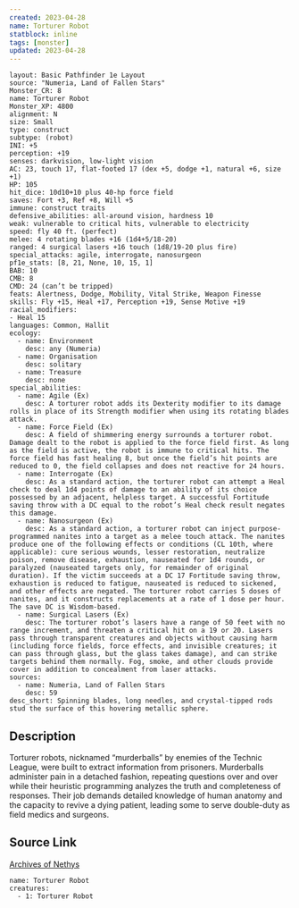 ```yaml
---
created: 2023-04-28
name: Torturer Robot
statblock: inline
tags: [monster]
updated: 2023-04-28
---
```

```statblock
layout: Basic Pathfinder 1e Layout
source: "Numeria, Land of Fallen Stars"
Monster_CR: 8
name: Torturer Robot
Monster_XP: 4800
alignment: N
size: Small
type: construct
subtype: (robot)
INI: +5
perception: +19
senses: darkvision, low-light vision
AC: 23, touch 17, flat-footed 17 (dex +5, dodge +1, natural +6, size +1)
HP: 105
hit_dice: 10d10+10 plus 40-hp force field
saves: Fort +3, Ref +8, Will +5
immune: construct traits
defensive_abilities: all-around vision, hardness 10
weak: vulnerable to critical hits, vulnerable to electricity
speed: fly 40 ft. (perfect)
melee: 4 rotating blades +16 (1d4+5/18-20)
ranged: 4 surgical lasers +16 touch (1d8/19-20 plus fire)
special_attacks: agile, interrogate, nanosurgeon
pf1e_stats: [8, 21, None, 10, 15, 1]
BAB: 10
CMB: 8
CMD: 24 (can’t be tripped)
feats: Alertness, Dodge, Mobility, Vital Strike, Weapon Finesse
skills: Fly +15, Heal +17, Perception +19, Sense Motive +19
racial_modifiers:
- Heal 15
languages: Common, Hallit
ecology:
  - name: Environment
    desc: any (Numeria)
  - name: Organisation
    desc: solitary
  - name: Treasure
    desc: none
special_abilities:
  - name: Agile (Ex)
    desc: A torturer robot adds its Dexterity modifier to its damage rolls in place of its Strength modifier when using its rotating blades attack.
  - name: Force Field (Ex)
    desc: A field of shimmering energy surrounds a torturer robot. Damage dealt to the robot is applied to the force field first. As long as the field is active, the robot is immune to critical hits. The force field has fast healing 8, but once the field’s hit points are reduced to 0, the field collapses and does not reactive for 24 hours.
  - name: Interrogate (Ex)
    desc: As a standard action, the torturer robot can attempt a Heal check to deal 1d4 points of damage to an ability of its choice possessed by an adjacent, helpless target. A successful Fortitude saving throw with a DC equal to the robot’s Heal check result negates this damage.
  - name: Nanosurgeon (Ex)
    desc: As a standard action, a torturer robot can inject purpose-programmed nanites into a target as a melee touch attack. The nanites produce one of the following effects or conditions (CL 10th, where applicable): cure serious wounds, lesser restoration, neutralize poison, remove disease, exhaustion, nauseated for 1d4 rounds, or paralyzed (nauseated targets only, for remainder of original duration). If the victim succeeds at a DC 17 Fortitude saving throw, exhaustion is reduced to fatigue, nauseated is reduced to sickened, and other effects are negated. The torturer robot carries 5 doses of nanites, and it constructs replacements at a rate of 1 dose per hour. The save DC is Wisdom-based.
  - name: Surgical Lasers (Ex)
    desc: The torturer robot’s lasers have a range of 50 feet with no range increment, and threaten a critical hit on a 19 or 20. Lasers pass through transparent creatures and objects without causing harm (including force fields, force effects, and invisible creatures; it can pass through glass, but the glass takes damage), and can strike targets behind them normally. Fog, smoke, and other clouds provide cover in addition to concealment from laser attacks.
sources:
  - name: Numeria, Land of Fallen Stars
    desc: 59
desc_short: Spinning blades, long needles, and crystal-tipped rods stud the surface of this hovering metallic sphere.
```
## Description
Torturer robots, nicknamed “murderballs” by enemies of the Technic League, were built to extract information from prisoners. Murderballs administer pain in a detached fashion, repeating questions over and over while their heuristic programming analyzes the truth and completeness of responses. Their job demands detailed knowledge of human anatomy and the capacity to revive a dying patient, leading some to serve double-duty as field medics and surgeons.
## Source Link
[Archives of Nethys](https://aonprd.com/MonsterDisplay.aspx?ItemName=Torturer%20Robot)
```encounter-table
name: Torturer Robot
creatures:
  - 1: Torturer Robot
```
